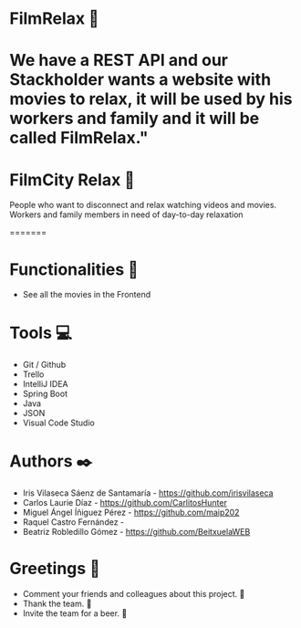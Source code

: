 # FilmRelax :movie_camera:
We have a REST API and our Stackholder wants a website with movies to relax, 
it will be used by his workers and family and it will be called FilmRelax."
=======
# FilmCity Relax 🍿

People who want to disconnect and relax watching videos and movies.
Workers and family members in need of day-to-day relaxation

=======
# Functionalities :floppy_disk:

- See all the movies in the Frontend


# Tools :computer:

- Git / Github
- Trello
- IntelliJ IDEA
- Spring Boot
- Java 
- JSON
- Visual Code Studio

# Authors ✒️
- Iris Vilaseca Sáenz de Santamaría - https://github.com/irisvilaseca
- Carlos Laurie Díaz - https://github.com/CarlitosHunter
- Miguel Ángel Íñiguez Pérez - https://github.com/maip202
- Raquel Castro Fernández - 
- Beatriz Robledillo Gómez - https://github.com/BeitxuelaWEB

# Greetings :gift:
- Comment your friends and colleagues about this project. :loudspeaker:
- Thank the team. :slightly_smiling_face:
- Invite the team for a beer. :beer:

